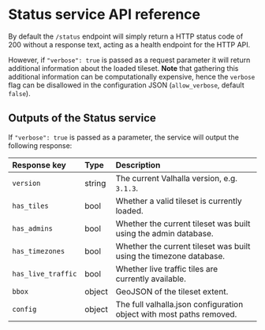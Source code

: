 # Status service API reference

By default the `/status` endpoint will simply return a HTTP status code of 200 without a response text, acting as a health endpoint for the HTTP API. 

However, if `"verbose": true` is passed as a request parameter it will return additional information about the loaded tileset. **Note** that gathering this additional information can be computationally expensive, hence the `verbose` flag can be disallowed in the configuration JSON (`allow_verbose`, default `false`).

## Outputs of the Status service

If `"verbose": true` is passed as a parameter, the service will output the following response:

| Response key       | Type   | Description  |
| :----------------- | :----- | :----------- |
| `version`          | string | The current Valhalla version, e.g. `3.1.3`. |
| `has_tiles`        | bool   | Whether a valid tileset is currently loaded. |
| `has_admins`       | bool   | Whether the current tileset was built using the admin database. |
| `has_timezones`    | bool   | Whether the current tileset was built using the timezone database. |
| `has_live_traffic` | bool   | Whether live traffic tiles are currently available. |
| `bbox`             | object | GeoJSON of the tileset extent. |
| `config`           | object | The full valhalla.json configuration object with most paths removed. |
